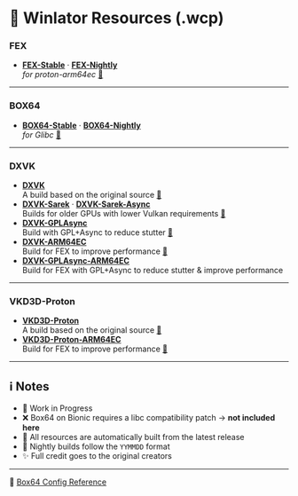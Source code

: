 # 🤖 **Winlator Resources (.wcp)**

### FEX
- [**FEX-Stable**](https://github.com/Arihany/Winlator-Resources/releases/tag/FEX-STABLE) · [**FEX-Nightly**](https://github.com/Arihany/Winlator-Resources/releases/tag/FEX-NIGHTLY)  
  _for proton-arm64ec_ [🔗](https://github.com/FEX-Emu/FEX)

---

### BOX64
- [**BOX64-Stable**](https://github.com/Arihany/Winlator-Resources/releases/tag/BOX64-STABLE) · [**BOX64-Nightly**](https://github.com/Arihany/Winlator-Resources/releases/tag/BOX64-NIGHTLY)  
  _for Glibc_ [🔗](https://github.com/ptitSeb/box64)

---

### DXVK
- [**DXVK**](https://github.com/Arihany/Winlator-Resources/releases/tag/DXVK)  
  A build based on the original source [🔗](https://github.com/doitsujin/dxvk)  
- [**DXVK-Sarek**](https://github.com/Arihany/Winlator-Resources/releases/tag/DXVK-SAREK) · [**DXVK-Sarek-Async**](https://github.com/Arihany/Winlator-Resources/releases/tag/DXVK-SAREK-ASYNC)  
  Builds for older GPUs with lower Vulkan requirements [🔗](https://github.com/pythonlover02/DXVK-Sarek)  
- [**DXVK-GPLAsync**](https://github.com/Arihany/Winlator-Resources/releases/tag/DXVK-GPLASYNC)  
  Build with GPL+Async to reduce stutter [🔗](https://gitlab.com/Ph42oN/dxvk-gplasync)  
- [**DXVK-ARM64EC**](https://github.com/Arihany/Winlator-Resources/releases/tag/DXVK-ARM64EC)  
  Build for FEX to improve performance [🔗](https://wiki.fex-emu.com/index.php/Development:ARM64EC)  
- [**DXVK-GPLAsync-ARM64EC**](https://github.com/Arihany/Winlator-Resources/releases/tag/DXVK-GPLASYNC-ARM64EC)  
  Build for FEX with GPL+Async to reduce stutter & improve performance  

---

### VKD3D-Proton
- [**VKD3D-Proton**](https://github.com/Arihany/Winlator-Resources/releases/tag/VKD3D-PROTON)  
  A build based on the original source [🔗](https://github.com/HansKristian-Work/vkd3d-proton)  
- [**VKD3D-Proton-ARM64EC**](https://github.com/Arihany/Winlator-Resources/releases/tag/VKD3D-PROTON-ARM64EC)  
  Build for FEX to improve performance [🔗](https://wiki.fex-emu.com/index.php/Development:ARM64EC)  

---

## ℹ️ Notes
- 🚧 Work in Progress  
- ❌ Box64 on Bionic requires a libc compatibility patch → **not included here**  
- 🤖 All resources are automatically built from the latest release  
- 🌙 Nightly builds follow the `YYMMDD` format  
- ✨ Full credit goes to the original creators  

---

🔗 [Box64 Config Reference](https://github.com/ptitSeb/box64/blob/main/system/box64.box64rc)

